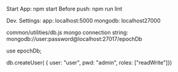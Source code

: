 Start App: npm start
Before push: npm run lint

Dev. Settings:
app: localhost:5000
mongodb: localhost27000

common/utilities/db.js
mongo connection string: mongodb://user:password@localhost:27017/epochDb

use epochDb;

db.createUser( { user: "user", pwd: "admin", roles: ["readWrite"]})
